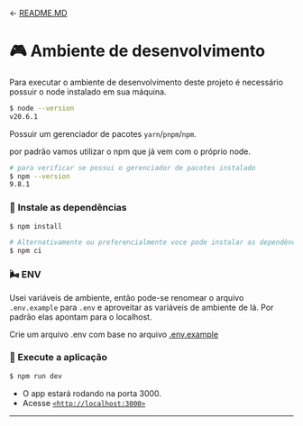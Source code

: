<- [README.MD](../README.MD)

# 🎮 **Ambiente de desenvolvimento**

Para executar o ambiente de desenvolvimento deste projeto é necessário possuir o node instalado em sua máquina.

```bash
$ node --version
v20.6.1
```

Possuir um gerenciador de pacotes `yarn`/`pnpm`/`npm`.

por padrão vamos utilizar o npm que já vem com o próprio node.

```bash
# para verificar se possui o gerenciador de pacotes instalado
$ npm --version
9.8.1
```

### 🐫 **Instale as dependências**

```bash
$ npm install

# Alternativamente ou preferencialmente voce pode instalar as dependências exatas do lock file
$ npm ci
```

### 🌬 **ENV**

Usei variáveis de ambiente, então pode-se renomear o arquivo `.env.example` para `.env` e aproveitar as variáveis de ambiente de lá. Por padrão elas apontam para o localhost.

Crie um arquivo .env com base no arquivo [.env.example](../.env.example)

### **🚀 Execute a aplicação**

```bash
$ npm run dev
```

- O app estará rodando na porta 3000.
- Acesse [`<http://localhost:3000>`](http://localhost:3000)

---